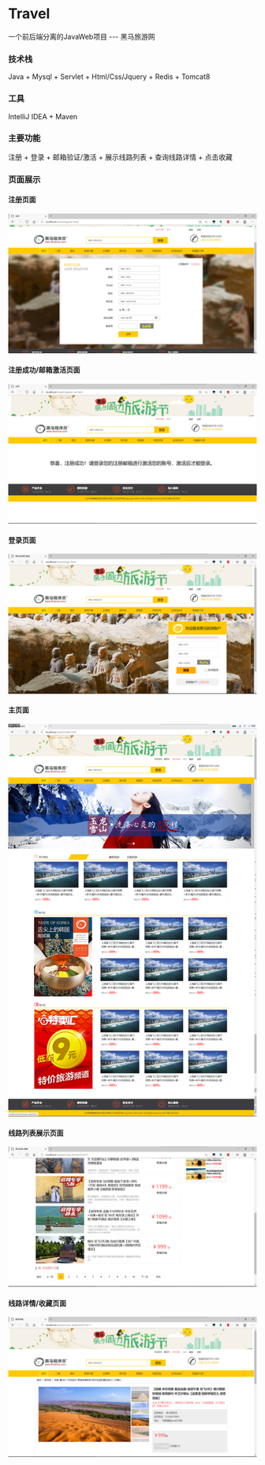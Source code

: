 # Travel
一个前后端分离的JavaWeb项目 --- 黑马旅游网

### 技术栈
Java + Mysql + Servlet + Html/Css/Jquery + Redis + Tomcat8

### 工具
IntelliJ IDEA + Maven

### 主要功能
注册 + 登录 + 邮箱验证/激活 + 展示线路列表 + 查询线路详情 + 点击收藏

### 页面展示
#### 注册页面
![Image text](https://github.com/Kingyumu/Travel/blob/main/img/img1.png)
#### 注册成功/邮箱激活页面
![Image text](https://github.com/Kingyumu/Travel/blob/main/img/img2.png)
#### 登录页面
![Image text](https://github.com/Kingyumu/Travel/blob/main/img/img3.png)
#### 主页面
![Image text](https://github.com/Kingyumu/Travel/blob/main/img/img4.png)
#### 线路列表展示页面
![Image text](https://github.com/Kingyumu/Travel/blob/main/img/img5.png)
#### 线路详情/收藏页面
![Image text](https://github.com/Kingyumu/Travel/blob/main/img/img6.png)
